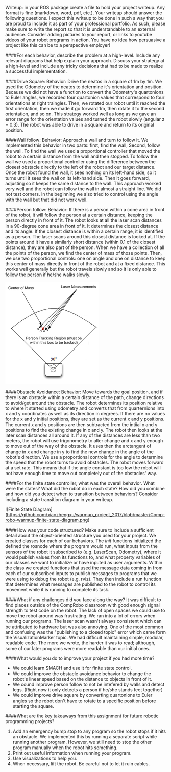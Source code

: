 Writeup: in your ROS package create a file to hold your project writeup. Any format is fine (markdown, word, pdf, etc.). Your writeup should answer the following questions.  I expect this writeup to be done in such a way that you are proud to include it as part of your professional portfolio.  As such, please make sure to write the report so that it is understandable to an external audience.  Consider adding pictures to your report, or links to youtube videos of your robot programs in action.  You have no idea how persuasive a project like this can be to a perspective employer!

####For each behavior, describe the problem at a high-level. Include any relevant diagrams that help explain your approach.  Discuss your strategy at a high-level and include any tricky decisions that had to be made to realize a successful implementation.

####Drive Square:
Behavior: Drive the neatos in a square of 1m by 1m.
We used the Odometry of the neatos to determine it's orientation and position. Because we did not have a function to convert the Odometry's quartonions to Euler angles, we recorded four quartonion values that correspond to four orientations at right traingles. Then, we rotated our robot until it reached the first orientation, then we made it go forward 1m, then rotate it to the second orientation, and so on. This strategy worked well as long as we gave an error range for the orientation values and turned the robot slowly (angular z = 0.3). The robot was able to drive in a square and return to its original position.

####Wall follow:
Behavior: Approach a wall and turn to follow it.
We implemented this behavior in two parts: first, find the wall; Second, follow the wall. To find the wall we used a proportional controller that moved the robot to a certain distance from the wall and then stopped. To follow the wall we used a proportional controller using the difference between the closest obstacle directly to the left of the robot and our target distance. Once the robot found the wall, it sees nothing on its left-hand side, so it turns until it sees the wall on its left-hand side. Then it goes forward, adjusting so it keeps the same distance to the wall. This approach worked very well and the robot can follow the wall in almost a straight line. We did not test corners. In the beginning we also tried to control using the angle with the wall but that did not work well.

####Person follow:
Behavior: If there is a person within a cone area in front of the robot, it will follow the person at a certain distance, keeping the person directly in front of it. 
The robot looks at all the laser scan distances in a 90-degree cone area in front of it. It determines the closest distance and its angle. If the closest distance is within a certain range, it is identified as a person. The laser scans around this closest distance is looked at. If the points around it have a similarly short distance (within 0.1 of the closest distance), they are also part of the person. When we have a collection of all the points of the person, we find the center of mass of those points. Then, we use two proportional controls: one on angle and one on distance to keep this center of mass directly in front of the robot and at a fixed distance. This works well generally but the robot travels slowly and so it is only able to follow the person if he/she walks slowly.

![Person Following diagram](https://github.com/xiaozhengxu/warmup_project_2017/blob/master/Person%20Following.png)

####Obstacle Avoidance:
Behavior: Move towards the goal position, and if there is an obstacle within a certain distance of the path, change directions to avoid/get around the obstacle.
The robot determines its position relative to where it started using odometry and converts that from quarternions into x and y coordinates as well as its direction in degrees. If there are no values for the x and y initial positions, they are set as the current x and y positions. The current x and y positions are then subtracted from the intiial x and y positions to find the existing change in x and y. The robot then looks at the later scan distances all around it. If any of the distances are less than two meters, the robot will use trigonometry to alter change and x and y enough to move out of the way of the obstacle. It uses then the arctangent of change in x and change in y to find the new change in the angle of the robot's direction. We use a proportional controls for the angle to determine the speed that the robot turns to avoid obstacles. The robot moves forward at a set rate. This means that if the angle constant is too low the robot will not have enough time to move out completely out of the obstacles' way.


####For the finite state controller, what was the overall behavior. What were the states? What did the robot do in each state? How did you combine and how did you detect when to transition between behaviors?  Consider including a state transition diagram in your writeup.

![Finite State Diagram] (https://github.com/xiaozhengxu/warmup_project_2017/blob/master/Comp-robo-warmup-finite-state-diagram.png)

####How was your code structured?  Make sure to include a sufficient detail about the object-oriented structure you used for your project.
We created classes for each of our behaviors. The _init_ functions initialized the defined the rosnode where the program would run, what inputs from the sensors of the robot it subscribed to (e.g. LaserScan, Odometry), where it would publish values from its functions to, and what property variables of our classes we want to initialize or have inputed as user arguments. Within the class we created functions that used the message data coming in from each of our subscribed inputs to publish messages to programs that we were using to debug the robot (e.g. rviz). They then include a run function that determines what messages are published to the robot to control its movement while it is running to complete its task. 

####What if any challenges did you face along the way? 
It was difficult to find places outside of the CompRobo classroom with good enough signal strength to test code on the robot. The lack of open spaces we could use to move the robot around was frustrating. We ran into a lot of errors when running our programs. The laser scan wasn't always consistent which can be attributed to hardware but was also annoying. One of the most common and confusing was the "publishing to a closed topic" error which came form the VisualizationMarker topic. We had difficult maintaining simple, modular, readable code. The more we wrote, the harder it was to read; although, some of our later programs were more readable than our initial ones.


####What would you do to improve your project if you had more time? 
- We could learn SMACH and use it for finite state control.
- We could improve the obstacle avoidance behavior to change the robot's linear speed based on the distance to objects in front of it. 
- We cound improve person follow to not be intefered by walls and detect legs. (Right now it only detects a person if he/she stands feet together)
- We could improve drive square by converting quartonions to Euler angles so the robot don't have to rotate to a specific position before starting the square.


####What are the key takeaways from this assignment for future robotic programming projects?
1. Add an emergency bump stop to any program so the robot stops if it hits an obstacle. We implemented this by running a separate script while running another program. However, we still need to stop the other program manually when the robot hits something.
2. Print out useful information when running your program.
3. Use visualizations to help you. 
4. When necessary, lift the robot. Be careful not to let it ruin cables. 
